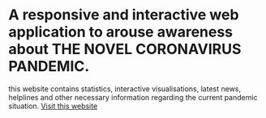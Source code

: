 # A responsive and interactive web application to arouse awareness about THE NOVEL CORONAVIRUS PANDEMIC.
this website contains statistics, interactive visualisations, latest news, helplines and other necessary information regarding the current pandemic situation.
[Visit this website](http://covid-in.herokuapp.com/)
